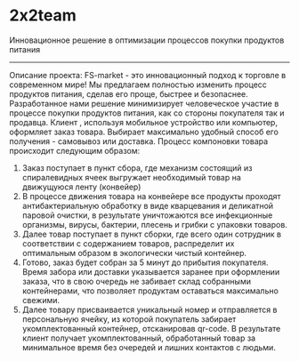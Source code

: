 # 2x2team
Инновационное решение в оптимизации процессов покупки продуктов питания

---------------------

Описание проекта:
FS-market - это инновационный подход к торговле в современном мире! Мы предлагаем полностью изменить процесс продуктов питания, сделав его проще, быстрее и безопаснее.
Разработанное нами решение минимизирует человеческое участие в процессе покупки продуктов питания, как со стороны покупателя так и продавца.
Клиент , используя мобильное устройство или компьютер, оформляет заказ товара. Выбирает максимально удобный способ его получения - самовывоз или доставка.
Процесс компоновки товара происходит следующим образом:
1. Заказ поступает в пункт сбора, где механизм состоящий из спиралевидных ячеек выгружает необходимый товар на движущуюся ленту (конвейер)
2. В процессе движения товара на конвейере все продукты проходят антибактериальную обработку в виде кварцевания и деликатной паровой очистки, в результате уничтожаются все инфекционные организмы, вирусы, бактерии, плесень и грибки с упаковки товаров.
3. Далее товар поступает в пункт сборки, где всего один сотрудник в соответствии с содержанием товаров, распределит их оптимальным образом в экологически чистый контейнер.
4. Готово, заказ будет собран за 5 минут до прибытия покупателя. Время забора или доставки указывается заранее при оформлении заказа, что в свою очередь не забивает склад собранными контейнерами, что позволяет продуктам оставаться максимально свежими.
5. Далее товару присваивается уникальный номер и отправляется в персональную ячейку, из которой покупатель забирает укомплектованный контейнер, отсканировав qr-code.
В результате клиент получает укомплектованный, обработанный товар за минимальное время без очередей и лишних контактов с людьми.

